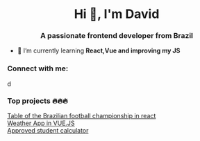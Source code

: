 <h1 align="center">Hi 👋, I'm David</h1>
<h3 align="center">A passionate frontend developer from Brazil</h3>

- 🌱 I’m currently learning **React,Vue and improving my JS**

<h3 align="left">Connect with me:</h3>
<p align="left">
<a href="https://twitter.com/delkbrz" target="blank"><img align="center" src="https://cdn.jsdelivr.net/npm/simple-icons@3.0.1/icons/twitter.svg" alt="delkbrz" height="15" width="15" /></a>
</p>

<h3 align="left">Top projects 🔥🔥🔥</h3>

<a href="https://delkshk.github.io/TabelaBrasileirao/"> Table of the Brazilian football championship in react </a> <br>
<a href="https://delkshk.github.io/WeatherApp/"> Weather App in VUE.JS </a><br>
<a href="https://delkshk.github.io/CalculadoraDeAprovado/"> Approved student calculator </a>

